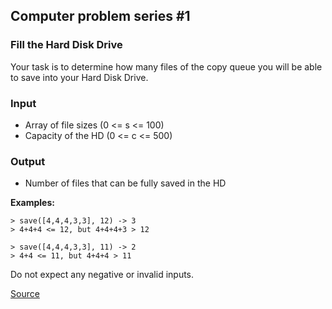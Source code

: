 ## Computer problem series #1

### Fill the Hard Disk Drive

Your task is to determine how many files of the copy queue you will be able to save into your Hard Disk Drive.

### Input

*   Array of file sizes (0 <= s <= 100)
*   Capacity of the HD (0 <= c <= 500)

### Output

*   Number of files that can be fully saved in the HD

**Examples:**

```text
> save([4,4,4,3,3], 12) -> 3
> 4+4+4 <= 12, but 4+4+4+3 > 12

> save([4,4,4,3,3], 11) -> 2
> 4+4 <= 11, but 4+4+4 > 11
```

Do not expect any negative or invalid inputs.

[Source](https://www.codewars.com/kata/5d49c93d089c6e000ff8428c/train/python)